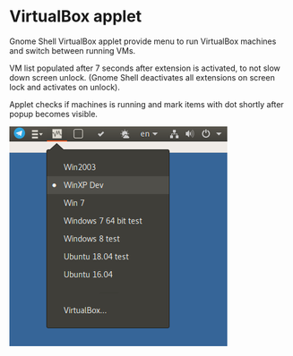 # VirtualBox applet

Gnome Shell VirtualBox applet provide menu to run VirtualBox machines and switch between running VMs.

VM list populated after 7 seconds after extension is activated, to not slow down screen unlock.
(Gnome Shell deactivates all extensions on screen lock and activates on unlock).

Applet checks if machines is running and mark items with dot shortly after popup becomes visible.

![screenshot](screenshot.png?raw=true)

